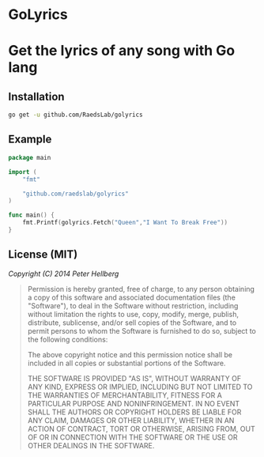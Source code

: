 # GoLyrics
Get the lyrics of any song with Go lang
=== 


## Installation

```bash
go get -u github.com/RaedsLab/golyrics
```

## Example 

```go
package main

import (
	"fmt"

	"github.com/raedslab/golyrics"
)

func main() {
	fmt.Printf(golyrics.Fetch("Queen","I Want To Break Free"))
}
```



## License (MIT)

*Copyright (C) 2014 Peter Hellberg*

> Permission is hereby granted, free of charge, to any person obtaining
> a copy of this software and associated documentation files (the "Software"),
> to deal in the Software without restriction, including without limitation
> the rights to use, copy, modify, merge, publish, distribute, sublicense,
> and/or sell copies of the Software, and to permit persons to whom the
> Software is furnished to do so, subject to the following conditions:
>
> The above copyright notice and this permission notice shall be included
> in all copies or substantial portions of the Software.
>
> THE SOFTWARE IS PROVIDED "AS IS", WITHOUT WARRANTY OF ANY KIND,
> EXPRESS OR IMPLIED, INCLUDING BUT NOT LIMITED TO THE WARRANTIES
> OF MERCHANTABILITY, FITNESS FOR A PARTICULAR PURPOSE AND NONINFRINGEMENT.
> IN NO EVENT SHALL THE AUTHORS OR COPYRIGHT HOLDERS BE LIABLE FOR ANY CLAIM,
> DAMAGES OR OTHER LIABILITY, WHETHER IN AN ACTION OF CONTRACT,
> TORT OR OTHERWISE, ARISING FROM, OUT OF OR IN CONNECTION WITH THE SOFTWARE
> OR THE USE OR OTHER DEALINGS IN THE SOFTWARE.
